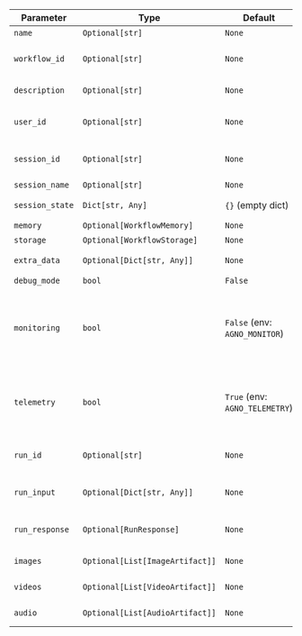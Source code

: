 | Parameter | Type | Default | Description |
| --- | --- | --- | --- |
| `name` | `Optional[str]` | `None` | **Workflow name** |
| `workflow_id` | `Optional[str]` | `None` | **Workflow UUID** (autogenerated if not set) |
| `description` | `Optional[str]` | `None` | **Workflow description** (only shown in the UI) |
| `user_id` | `Optional[str]` | `None` | **ID of the user** interacting with this workflow |
| `session_id` | `Optional[str]` | `None` | **Session UUID** (autogenerated if not set) |
| `session_name` | `Optional[str]` | `None` | **Session name** |
| `session_state` | `Dict[str, Any]` | `{}` (empty dict) | **Session state** stored in the database |
| `memory` | `Optional[WorkflowMemory]` | `None` | **Workflow Memory** |
| `storage` | `Optional[WorkflowStorage]` | `None` | **Workflow Storage** |
| `extra_data` | `Optional[Dict[str, Any]]` | `None` | **Extra data** stored with this workflow |
| `debug_mode` | `bool` | `False` | Enable debug logs |
| `monitoring` | `bool` | `False` (env: `AGNO_MONITOR`) | If `True`, logs Workflow information to agno.com for monitoring. Defaults to `True` if `AGNO_MONITOR="true"` in the environment. |
| `telemetry` | `bool` | `True` (env: `AGNO_TELEMETRY`) | If `True`, logs minimal telemetry for analytics. Defaults to `True` if `AGNO_TELEMETRY="true"` in the environment. |
| `run_id` | `Optional[str]` | `None` | **(Do not set manually)** Unique ID for each Workflow run |
| `run_input` | `Optional[Dict[str, Any]]` | `None` | **(Do not set manually)** Input passed to the current run |
| `run_response` | `Optional[RunResponse]` | `None` | **(Do not set manually)** Response generated by the current run |
| `images` | `Optional[List[ImageArtifact]]` | `None` | **Images generated** during this session |
| `videos` | `Optional[List[VideoArtifact]]` | `None` | **Videos generated** during this session |
| `audio` | `Optional[List[AudioArtifact]]` | `None` | **Audio generated** during this session |